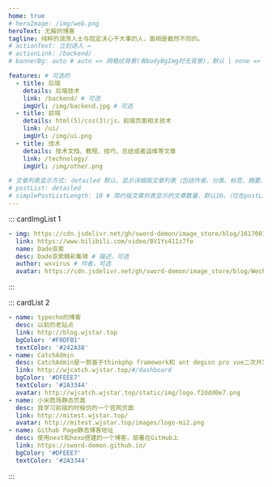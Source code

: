 ```yaml
---
home: true
# heroImage: /img/web.png
heroText: 无解的博客
tagline: 纯粹的浪荡人士与抱定决心干大事的人，面相是截然不同的。
# actionText: 立刻进入 →
# actionLink: /backend/
# bannerBg: auto # auto => 网格纹背景(有bodyBgImg时无背景)，默认 | none => 无 | '大图地址' | background: 自定义背景样式       提示：如发现文本颜色不适应你的背景时可以到palette.styl修改$bannerTextColor变量

features: # 可选的
  - title: 后端
    details: 后端技术
    link: /backend/ # 可选
    imgUrl: /img/backend.jpg # 可选
  - title: 前端
    details: html(5)/css(3)/js，前端页面相关技术
    link: /ui/
    imgUrl: /img/ui.png
  - title: 技术
    details: 技术文档、教程、技巧、总结或者运维等文章
    link: /technology/
    imgUrl: /img/other.png

# 文章列表显示方式: detailed 默认，显示详细版文章列表（包括作者、分类、标签、摘要、分页等）| simple => 显示简约版文章列表（仅标题和日期）| none 不显示文章列表
# postList: detailed
# simplePostListLength: 10 # 简约版文章列表显示的文章数量，默认10。（仅在postList设置为simple时生效）
---
```


::: cardImgList 1
```yaml
- img: https://cdn.jsdelivr.net/gh/sword-demon/image_store/blog/161700131u7g.jpg
  link: https://www.bilibili.com/video/BV1Ys411z7fo
  name: Dade亚索
  desc: Dade亚索精彩集锦 # 描述，可选
  author: wxvirus # 作者，可选
  avatar: https://cdn.jsdelivr.net/gh/sword-demon/image_store/blog/WechatIMG587.jpeg # 头像，可选
```
:::

::: cardList 2
```yaml
- name: typecho的博客
  desc: 以前的老站点
  link: http://blog.wjstar.top
  bgColor: '#F0DFB1'
  textColor: '#242A38'
- name: CatchAdmin
  desc: CatchAdmin是一款基于thinkphp framework和 ant degisn pro vue二次开发而成的后台管理系统
  link: http://wjcatch.wjstar.top/#/dashboard
  bgColor: '#DFEEE7'
  textColor: '#2A3344'
  avatar: http://wjcatch.wjstar.top/static/img/logo.f2ddd0e7.png
- name: 小米商场静态页面
  desc: 我学习前端的时候仿的一个官网页面
  link: http://mitest.wjstar.top/
  avatar: http://mitest.wjstar.top/images/logo-mi2.png
- name: Github Page静态博客地址
  desc: 使用next和hexo搭建的一个博客，部署在GitHub上
  link: https://sword-demon.github.io/
  bgColor: '#DFEEE7'
  textColor: '#2A3344'
```
:::




<!-- 小熊猫 -->
<!-- <img src="/img/panda-waving.png" class="panda no-zoom" style="width: 130px;height: 115px;opacity: 0.8;margin-bottom: -4px;padding-bottom:0;position: fixed;bottom: 0;left: 0.5rem;z-index: 1;"> -->

<!--
## 关于

### 📚Blog
这是一个兼具博客文章、知识管理、文档查找的个人网站，主要内容是Web前端技术。如果你喜欢这个博客&主题欢迎到[GitHub](https://github.com/xugaoyi/vuepress-theme-vdoing)点个Star、获取源码，或者交换[友链](/friends/) ( •̀ ω •́ )✧

### 🎨Theme
本站主题是根据[VuePress](https://vuepress.vuejs.org/zh/)的默认主题修改而成。取名`Vdoing`(维度)，旨在轻松打造一个`结构化`与`碎片化`并存的个人在线知识库&博客，让你的知识海洋像一本本书一样清晰易读。配合多维索引，让每一个知识点都可以快速定位！ 更多[详情](https://github.com/xugaoyi/vuepress-theme-vdoing)。

<a href="https://github.com/xugaoyi/vuepress-theme-vdoing" target="_blank"><img src='https://img.shields.io/github/stars/xugaoyi/vuepress-theme-vdoing' alt='GitHub stars' class="no-zoom"></a>
<a href="https://github.com/xugaoyi/vuepress-theme-vdoing" target="_blank"><img src='https://img.shields.io/github/forks/xugaoyi/vuepress-theme-vdoing' alt='GitHub forks' class="no-zoom"></a>

</br>


## 特色功能
博客部分特色功能介绍

#### 一站式技术搜索

   博客内容中包含部分技术教程，可以利用搜索框快速搜索到相关文档，即使博客中没有的，你还可以选择最下方的 `在XXX中搜索“xxx”` 快速到达你想要找的内容。

#### 深色模式与阅读模式
关爱程序员，保护视力，点击右下角的主题模式按钮试试吧~

#### Demo演示模块
   为了更直观的展示一些代码的效果，博客添加了demo模块插件，可查看demo、源码，以及跳转到codepen在线编辑。**示例**：

::: demo [vanilla]
```html
<html>
  <div id="vanilla-box"></div>
</html>
<script>
  var box = document.getElementById('vanilla-box')
  box.innerHTML = 'Hello World! Welcome to EB'
</script>
<style>
#vanilla-box {
  color: #11a8cd;
}
</style>
```
:::


## :email: 联系

- **WeChat or QQ**: <a href="tencent://message/?uin=894072666&Site=&Menu=yesUrl" class='qq'>894072666</a>
- **Email**: <a href="mailto:894072666@qq.com">894072666@qq.com</a>
- **GitHub**: <https://github.com/xugaoyi>

</br>  -->
